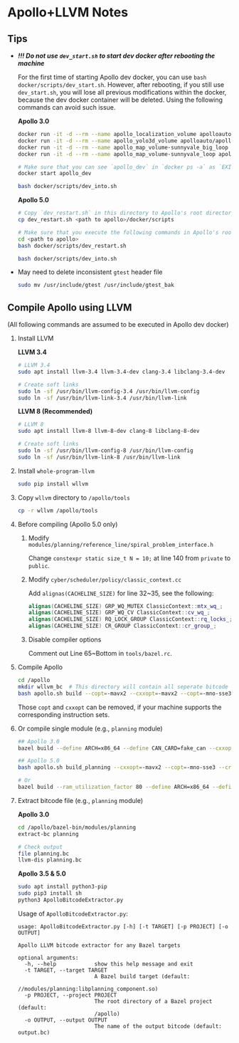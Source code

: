 Apollo+LLVM Notes
===

## Tips

- ***!!! Do not use `dev_start.sh` to start dev docker after rebooting the machine***

    For the first time of starting Apollo dev docker, you can use `bash docker/scripts/dev_start.sh`. However, after rebooting, if you still use `dev_start.sh`, you will lose all previous modifications within the docker, because the dev docker container will be deleted. Using the following commands can avoid such issue.

    **Apollo 3.0**

    ```bash
    docker run -it -d --rm --name apollo_localization_volume apolloauto/apollo:localization_volume-x86_64-latest
    docker run -it -d --rm --name apollo_yolo3d_volume apolloauto/apollo:yolo3d_volume-x86_64-latest
    docker run -it -d --rm --name apollo_map_volume-sunnyvale_big_loop apolloauto/apollo:map_volume-sunnyvale_big_loop-latest
    docker run -it -d --rm --name apollo_map_volume-sunnyvale_loop apolloauto/apollo:map_volume-sunnyvale_loop-latest

    # Make sure that you can see `apollo_dev` in `docker ps -a` as `EXITED`
    docker start apollo_dev

    bash docker/scripts/dev_into.sh
    ```

    **Apollo 5.0**

    ```bash
    # Copy `dev_restart.sh` in this directory to Apollo's root directory
    cp dev_restart.sh <path to apollo>/docker/scripts

    # Make sure that you execute the following commands in Apollo's root directory
    cd <path to apollo>
    bash docker/scripts/dev_restart.sh

    bash docker/scripts/dev_into.sh
    ```

- May need to delete inconsistent `gtest` header file
    ```bash
    sudo mv /usr/include/gtest /usr/include/gtest_bak
    ```

## Compile Apollo using LLVM

(All following commands are assumed to be executed in Apollo dev docker)

1. Install LLVM

    **LLVM 3.4**

    ```bash
    # LLVM 3.4
    sudo apt install llvm-3.4 llvm-3.4-dev clang-3.4 libclang-3.4-dev

    # Create soft links
    sudo ln -sf /usr/bin/llvm-config-3.4 /usr/bin/llvm-config
    sudo ln -sf /usr/bin/llvm-link-3.4 /usr/bin/llvm-link
    ```

    **LLVM 8 (Recommended)**

    ```bash
    # LLVM 8
    sudo apt install llvm-8 llvm-8-dev clang-8 libclang-8-dev

    # Create soft links
    sudo ln -sf /usr/bin/llvm-config-8 /usr/bin/llvm-config
    sudo ln -sf /usr/bin/llvm-link-8 /usr/bin/llvm-link
    ```

2. Install `whole-program-llvm`

    ```bash
    sudo pip install wllvm
    ```

3. Copy `wllvm` directory to `/apollo/tools`

    ```bash
    cp -r wllvm /apollo/tools
    ```

4. Before compiling (Apollo 5.0 only)

    1. Modify `modules/planning/reference_line/spiral_problem_interface.h`

        Change `constexpr static size_t N = 10;` at line 140 from `private` to `public`.

    2. Modify `cyber/scheduler/policy/classic_context.cc`

        Add `alignas(CACHELINE_SIZE)` for line 32~35, see the following:

        ```c++
        alignas(CACHELINE_SIZE) GRP_WQ_MUTEX ClassicContext::mtx_wq_;
        alignas(CACHELINE_SIZE) GRP_WQ_CV ClassicContext::cv_wq_;
        alignas(CACHELINE_SIZE) RQ_LOCK_GROUP ClassicContext::rq_locks_;
        alignas(CACHELINE_SIZE) CR_GROUP ClassicContext::cr_group_;
        ```

    3. Disable compiler options

        Comment out Line 65~Bottom in `tools/bazel.rc`.
5. Compile Apollo

    ```bash
    cd /apollo
    mkdir wllvm_bc  # This directory will contain all seperate bitcode files
    bash apollo.sh build --copt=-mavx2 --cxxopt=-mavx2 --copt=-mno-sse3 --crosstool_top=tools/wllvm:toolchain
    ```

    Those `copt` and `cxxopt` can be removed, if your machine supports the corresponding instruction sets.

6. Or compile single module (e.g., `planning` module)

    ```bash
    ## Apollo 3.0
    bazel build --define ARCH=x86_64 --define CAN_CARD=fake_can --cxxopt=-DUSE_ESD_CAN=false --copt=-mavx2 --copt=-mno-sse3 --cxxopt=-DCPU_ONLY --crosstool_top=tools/wllvm:toolchain //modules/planning:planning --compilation_mode=dbg

    ## Apollo 5.0
    bash apollo.sh build_planning --cxxopt=-mavx2 --copt=-mno-sse3 --crosstool_top=tools/wllvm:toolchain  # recommended

    # Or
    bazel build --ram_utilization_factor 80 --define ARCH=x86_64 --define CAN_CARD=fake_can --cxxopt=-DUSE_ESD_CAN=false --copt=-mavx2 --copt=-mno-sse3 --cxxopt=-DCPU_ONLY --experimental_multi_threaded_digest --crosstool_top=tools/wllvm:toolchain --compilation_mode=dbg //modules/planning:libplanning_component.so
    ```

6. Extract bitcode file (e.g., `planning` module)

    **Apollo 3.0**

    ```bash
    cd /apollo/bazel-bin/modules/planning
    extract-bc planning

    # Check output
    file planning.bc
    llvm-dis planning.bc
    ```

    **Apollo 3.5 & 5.0**

    ```bash
    sudo apt install python3-pip
    sudo pip3 install sh
    python3 ApolloBitcodeExtractor.py
    ```

    Usage of `ApolloBitcodeExtractor.py`:

    ```
    usage: ApolloBitcodeExtractor.py [-h] [-t TARGET] [-p PROJECT] [-o OUTPUT]

    Apollo LLVM bitcode extractor for any Bazel targets

    optional arguments:
      -h, --help            show this help message and exit
      -t TARGET, --target TARGET
                            A Bazel build target (default:
                            //modules/planning:libplanning_component.so)
      -p PROJECT, --project PROJECT
                            The root directory of a Bazel project (default:
                            /apollo)
      -o OUTPUT, --output OUTPUT
                            The name of the output bitcode (default: output.bc)
    ```
